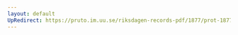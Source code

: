 ```yaml
---
layout: default
UpRedirect: https://pruto.im.uu.se/riksdagen-records-pdf/1877/prot-1877--ak--013/prot-1877--ak--013_025.pdf
---
```

